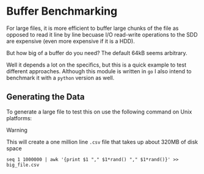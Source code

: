 # Buffer Benchmarking

For large files, it is more efficient to buffer large chunks of the file as opposed to read it line by line becuase I/O read-write operations to the SDD are expensive (even more expensive if it is a HDD).

But how big of a buffer do you need? The default 64kB seems arbitrary. 

Well it depends a lot on the specifics, but this is a quick example to test different approaches. Although this module is written in `go` I also intend to benchmark it with a `python` version as well.

## Generating the Data

To generate a large file to test this on use the following command on Unix platforms:

> [!Warning]
> This will create a one million line `.csv` file that takes up about 320MB of disk space

```
seq 1 1000000 | awk '{print $1 "," $1*rand() "," $1*rand()}' >> big_file.csv
```


